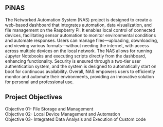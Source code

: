 ## PiNAS

The Networked Automation System (NAS) project is designed to create a web-based dashboard that integrates automation, data visualization, and file management on the Raspberry Pi. It enables local control of connected devices, facilitating sensor automation to monitor environmental conditions and automate responses. Users can manage files—uploading, downloading, and viewing various formats—without needing the internet, with access across multiple devices on the local network. The NAS allows for running Jupyter Notebooks and executing scripts directly from the dashboard, enhancing functionality. Security is ensured through a two-tier user authentication system, and the system is designed to automatically start on boot for continuous availability. Overall, NAS empowers users to efficiently monitor and automate their environments, providing an innovative solution for personal and professional use.

## Project Objectives
Objective 01- 
File Storage and Management<br/>
Objective 02-
Local Device Management and Automation<br/> 
Objective 03- 
Integrated Data Analysis and Execution of Custom code<br/>
